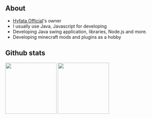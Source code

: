 ## About
- [Hyfata Official](https://discord.hyfata.kr)'s owner
- I usually use Java, Javascript for developing
- Developing Java swing application, libraries, Node.js and more.
- Developing minecraft mods and plugins as a hobby

## Github stats
<a><img src="https://github-readme-stats.vercel.app/api?username=najoan125&theme=vue-dark&show_icons=true&hide_border=true&count_private=true" height="160px"></a>
<a><img src="https://github-readme-stats.vercel.app/api/top-langs/?username=najoan125&theme=vue-dark&show_icons=true&hide_border=true&layout=compact" height="160px"></a>
